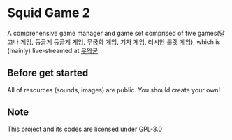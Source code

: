Squid Game 2
====
A comprehensive game manager and game set comprised of five games(달고나 게임, 둥글게 둥글게 게임, 무궁화 게임, 기차 게임, 러시안 룰렛 게임), which is (mainly) live-streamed at [우왁굳](https://ch.sooplive.co.kr/ecvhao).

Before get started
----

All of resources (sounds, images) are public. You should create your own! 

Note
----

This project and its codes are licensed under GPL-3.0
